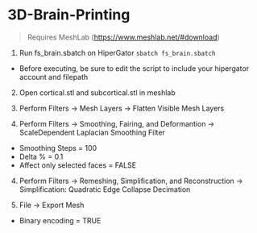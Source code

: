 # 3D-Brain-Printing

>Requires MeshLab (https://www.meshlab.net/#download)

1. Run fs_brain.sbatch on HiperGator `sbatch fs_brain.sbatch`
- Before executing, be sure to edit the script to include your hipergator account and filepath

2. Open cortical.stl and subcortical.stl in meshlab

3. Perform Filters -> Mesh Layers -> Flatten Visible Mesh Layers 

3. Perform Filters -> Smoothing, Fairing, and Deformantion -> ScaleDependent Laplacian Smoothing Filter
- Smoothing Steps = 100 
- Delta % = 0.1
- Affect only selected faces = FALSE

4. Perform Filters -> Remeshing, Simplification, and Reconstruction -> Simplification: Quadratic Edge Collapse Decimation

5. File -> Export Mesh
- Binary encoding = TRUE
